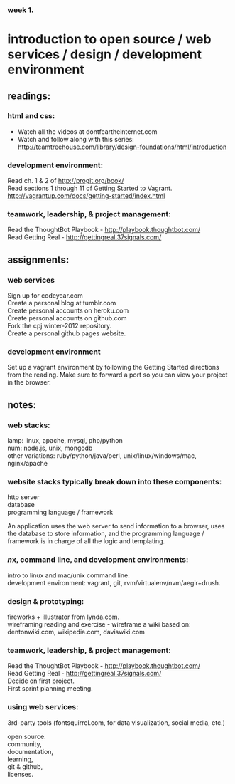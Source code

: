 ### week 1.  
# introduction to open source / web services / design / development environment  


## readings:  

### html and css:  
- Watch all the videos at dontfeartheinternet.com  
- Watch and follow along with this series: http://teamtreehouse.com/library/design-foundations/html/introduction  

### development environment:  
Read ch. 1 & 2 of http://progit.org/book/  
Read sections 1 through 11 of Getting Started to Vagrant. http://vagrantup.com/docs/getting-started/index.html  

### teamwork, leadership, & project management:  
Read the ThoughtBot Playbook - http://playbook.thoughtbot.com/  
Read Getting Real - http://gettingreal.37signals.com/  

## assignments:  

### web services
Sign up for codeyear.com  
Create a personal blog at tumblr.com  
Create personal accounts on heroku.com  
Create personal accounts on github.com  
Fork the cpj winter-2012 repository.  
Create a personal github pages website.  

### development environment  
Set up a vagrant environment by following the Getting Started directions from the reading.
Make sure to forward a port so you can view your project in the browser.


## notes:  

### web stacks:  
lamp: linux, apache, mysql, php/python  
num: node.js, unix, mongodb  
other variations: ruby/python/java/perl, unix/linux/windows/mac, nginx/apache  

### website stacks typically break down into these components:  
http server  
database  
programming language / framework  

An application uses the web server to send information to a browser, uses the database to store information, and the programming language / framework is in charge of all the logic and templating.  

  



### *n*x, command line, and development environments:  
intro to linux and mac/unix command line.  
development environment: vagrant, git, rvm/virtualenv/nvm/aegir+drush.  

### design & prototyping:  
fireworks + illustrator from lynda.com.  
wireframing reading and exercise - wireframe a wiki based on:  
dentonwiki.com, wikipedia.com, daviswiki.com  

### teamwork, leadership, & project management:  
Read the ThoughtBot Playbook - http://playbook.thoughtbot.com/  
Read Getting Real - http://gettingreal.37signals.com/  
Decide on first project.  
First sprint planning meeting.  

### using web services:  
3rd-party tools (fontsquirrel.com, for data visualization, social media, etc.)  

open source:  
community,  
documentation,  
learning,  
git & github,  
licenses.  


